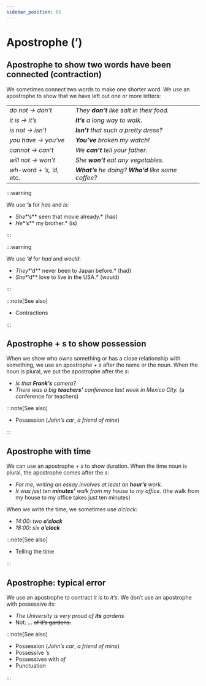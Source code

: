 ```yaml
---
sidebar_position: 01
---
```


# Apostrophe (’)

## Apostrophe to show two words have been connected (contraction)

We sometimes connect two words to make one shorter word. We use an apostrophe to show that we have left out one or more letters:

<table><tbody><tr valign="top"><td><i>do not → don’t</i></td><td><i>They </i><b><i>don’t</i></b><i> like salt in their food.</i></td></tr><tr valign="top"><td><i>it is → it’s</i></td><td><b><i>It’s</i></b><i> a long way to walk.</i></td></tr><tr valign="top"><td><i>is not → isn’t</i></td><td><b><i>Isn’t</i></b><i> that such a pretty dress?</i></td></tr><tr valign="top"><td><i>you have → you’ve</i></td><td><b><i>You’ve</i></b><i> broken my watch!</i></td></tr><tr valign="top"><td><i>cannot → can’t</i></td><td><i>We </i><b><i>can’t</i></b><i> tell your father.</i></td></tr><tr valign="top"><td><i>will not → won’t</i></td><td><i>She </i><b><i>won’t</i></b><i> eat any vegetables.</i></td></tr><tr valign="top"><td><i>wh-</i>word <i>+ ’s, ’d</i>, etc.</td><td><b><i>What’s</i></b><i> he doing? </i><b><i>Who’d</i></b><i> like some coffee?</i></td></tr></tbody></table>

:::warning

We use ***’s*** for *has* and *is*:

- *She**’s** seen that movie already.* (has)
- *He**’s** my brother.* (is)

:::

:::warning

We use ***’d*** for *had* and *would*:

- *They**’d** never been to Japan before.* (had)
- *She**’d** love to live in the USA.* (would)

:::

:::note[See also]

- Contractions

:::

## Apostrophe + s to show possession

When we show who owns something or has a close relationship with something, we use an apostrophe + *s* after the name or the noun. When the noun is plural, we put the apostrophe after the *s*:

- *Is that **Frank’s** camera?*
- *There was a big **teachers’** conference last week in Mexico City.* (a conference for teachers)

:::note[See also]

- Possession (*John’s car*, *a friend of mine*)

:::

## Apostrophe with time

We can use an apostrophe + *s* to show duration. When the time noun is plural, the apostrophe comes after the *s*:

- *For me, writing an essay involves at least an **hour’s** work.*
- *It was just ten **minutes’** walk from my house to my office.* (the walk from my house to my office takes just ten minutes)

When we write the time, we sometimes use *o’clock*:

- *14:00: two* ***o’clock***
- *18:00: six* ***o’clock***

:::note[See also]

- Telling the time

:::

## Apostrophe: typical error

We use an apostrophe to contract *it is* to *it’s*. We don’t use an apostrophe with possessive *its*:

- *The University is very proud of **its** gardens.*
- Not: … ~~of it’s gardens.~~

:::note[See also]

- Possession (*John’s car*, *a friend of mine*)
- Possessive *’s*
- Possessives with *of*
- Punctuation

:::
